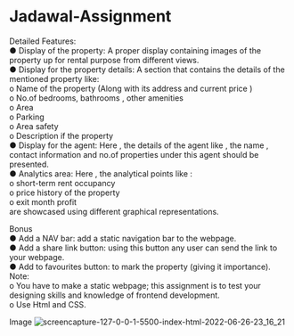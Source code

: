 # Jadawal-Assignment
 
Detailed Features:<br />
● Display of the property: A proper display containing images of the property up for rental purpose from different views.<br />
● Display for the property details: A section that contains the details of the mentioned property like:<br />
o Name of the property (Along with its address and current price )<br />
o No.of bedrooms, bathrooms , other amenities<br />
o Area<br />
o Parking<br />
o Area safety<br />
o Description if the property<br />
● Display for the agent: Here , the details of the agent like , the name , contact information and no.of properties under this agent should be presented.<br />
● Analytics area: Here , the analytical points like :<br />
o short-term rent occupancy<br />
o price history of the property<br />
o exit month profit<br />
are showcased using different graphical representations.<br />

Bonus<br />
● Add a NAV bar: add a static navigation bar to the webpage.<br />
● Add a share link button: using this button any user can send the link to your webpage.<br />
● Add to favourites button: to mark the property (giving it importance).<br />
Note:<br />
o You have to make a static webpage; this assignment is to test your designing skills and knowledge of frontend development.<br />
o Use Html and CSS.<br />

Image
![screencapture-127-0-0-1-5500-index-html-2022-06-26-23_16_21](https://user-images.githubusercontent.com/88427956/175830783-c401cc65-cb10-492e-8a85-993347c8faa9.png)
